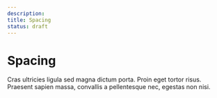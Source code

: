 ```yaml
---
description: 
title: Spacing
status: draft
---
```


# Spacing
Cras ultricies ligula sed magna dictum porta. Proin eget tortor risus. Praesent sapien massa, convallis a pellentesque nec, egestas non nisi.
